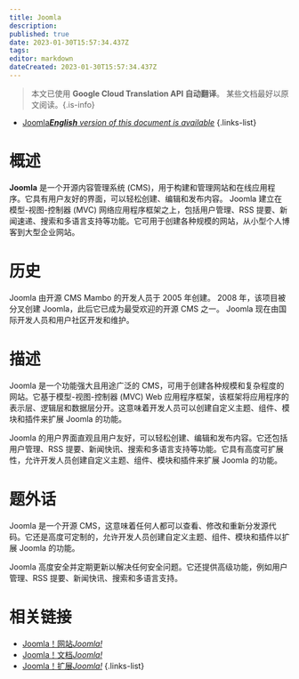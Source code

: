 ```yaml
---
title: Joomla
description: 
published: true
date: 2023-01-30T15:57:34.437Z
tags: 
editor: markdown
dateCreated: 2023-01-30T15:57:34.437Z
---
```


> 本文已使用 **Google Cloud Translation API 自动翻译**。
某些文档最好以原文阅读。{.is-info}
- [Joomla***English** version of this document is available*](/en/Knowledge-base/Dictionary/joomla)
{.links-list}


# 概述
**Joomla** 是一个开源内容管理系统 (CMS)，用于构建和管理网站和在线应用程序。它具有用户友好的界面，可以轻松创建、编辑和发布内容。 Joomla 建立在模型-视图-控制器 (MVC) 网络应用程序框架之上，包括用户管理、RSS 提要、新闻速递、搜索和多语言支持等功能。它可用于创建各种规模的网站，从小型个人博客到大型企业网站。

# 历史
Joomla 由开源 CMS Mambo 的开发人员于 2005 年创建。 2008 年，该项目被分叉创建 Joomla，此后它已成为最受欢迎的开源 CMS 之一。 Joomla 现在由国际开发人员和用户社区开发和维护。

# 描述
Joomla 是一个功能强大且用途广泛的 CMS，可用于创建各种规模和复杂程度的网站。它基于模型-视图-控制器 (MVC) Web 应用程序框架，该框架将应用程序的表示层、逻辑层和数据层分开。这意味着开发人员可以创建自定义主题、组件、模块和插件来扩展 Joomla 的功能。

Joomla 的用户界面直观且用户友好，可以轻松创建、编辑和发布内容。它还包括用户管理、RSS 提要、新闻快讯、搜索和多语言支持等功能。它具有高度可扩展性，允许开发人员创建自定义主题、组件、模块和插件来扩展 Joomla 的功能。

# 题外话
Joomla 是一个开源 CMS，这意味着任何人都可以查看、修改和重新分发源代码。它还是高度可定制的，允许开发人员创建自定义主题、组件、模块和插件以扩展 Joomla 的功能。

Joomla 高度安全并定期更新以解决任何安全问题。它还提供高级功能，例如用户管理、RSS 提要、新闻快讯、搜索和多语言支持。

# 相关链接
- [Joomla！网站*Joomla!*](https://www.joomla.org/)
- [Joomla！文档*Joomla!*](https://docs.joomla.org/)
- [Joomla！扩展*Joomla!*](https://extensions.joomla.org/)
{.links-list}